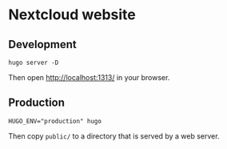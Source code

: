 # Nextcloud website

## Development

```
hugo server -D
```

Then open [http://localhost:1313/](http://localhost:1313/) in your browser.

## Production

```
HUGO_ENV="production" hugo
```

Then copy `public/` to a directory that is served by a web server.
